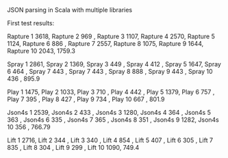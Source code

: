 JSON parsing in Scala with multiple libraries

First test results:

Rapture  1 3618,
Rapture  2 969 ,
Rapture  3 1107,
Rapture  4 2570,
Rapture  5 1124,
Rapture  6 886 ,
Rapture  7 2557,
Rapture  8 1075,
Rapture  9 1644,
Rapture 10 2043,
               1759.3
                    
Spray  1 2861,
Spray  2 1369,
Spray  3 449 ,
Spray  4 412 ,
Spray  5 1647,
Spray  6 464 ,
Spray  7 443 ,
Spray  7 443 ,
Spray  8 888 ,
Spray  9 443 ,
Spray 10 436 ,
              895.9

Play  1 1475,
Play  2 1033,
Play  3 710 ,
Play  4 442 ,
Play  5 1379,
Play  6 757 ,
Play  7 395 ,
Play  8 427 ,
Play  9 734 ,
Play 10 667 ,
                    801.9

Json4s  1 2539,
Json4s  2 433 ,
Json4s  3 1280,
Json4s  4 364 ,
Json4s  5 363 ,
Json4s  6 335 ,
Json4s  7 365 ,
Json4s  8 351 ,
Json4s  9 1282,
Json4s 10 356 ,
                 766.79
              
              
Lift  1 2716,
Lift  2 344 ,
Lift  3 340 ,
Lift  4 854 ,
Lift  5 407 ,
Lift  6 305 ,
Lift  7 835 ,
Lift  8 304 ,
Lift  9 299 ,
Lift 10 1090,
                    749.4
              